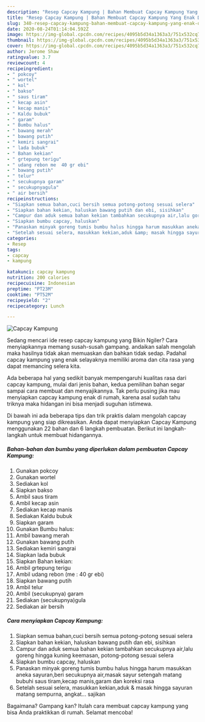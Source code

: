 ```yaml
---
description: "Resep Capcay Kampung | Bahan Membuat Capcay Kampung Yang Enak Dan Lezat"
title: "Resep Capcay Kampung | Bahan Membuat Capcay Kampung Yang Enak Dan Lezat"
slug: 340-resep-capcay-kampung-bahan-membuat-capcay-kampung-yang-enak-dan-lezat
date: 2020-08-24T01:14:04.592Z
image: https://img-global.cpcdn.com/recipes/4095b5d34a1363a3/751x532cq70/capcay-kampung-foto-resep-utama.jpg
thumbnail: https://img-global.cpcdn.com/recipes/4095b5d34a1363a3/751x532cq70/capcay-kampung-foto-resep-utama.jpg
cover: https://img-global.cpcdn.com/recipes/4095b5d34a1363a3/751x532cq70/capcay-kampung-foto-resep-utama.jpg
author: Jerome Shaw
ratingvalue: 3.7
reviewcount: 4
recipeingredient:
- " pokcoy"
- " wortel"
- " kol"
- " bakso"
- " saus tiram"
- " kecap asin"
- " kecap manis"
- " Kaldu bubuk"
- " garam"
- " Bumbu halus"
- " bawang merah"
- " bawang putih"
- " kemiri sangrai"
- " lada bubuk"
- " Bahan kekian"
- " grtepung terigu"
- " udang rebon me  40 gr ebi"
- " bawang putih"
- " telur"
- " secukupnya garam"
- " secukupnyagula"
- " air bersih"
recipeinstructions:
- "Siapkan semua bahan,cuci bersih semua potong-potong sesuai selera"
- "Siapkan bahan kekian, haluskan bawang putih dan ebi, sisihkan"
- "Campur dan aduk semua bahan kekian tambahkan secukupnya air,lalu goreng hingga kuning keemasan, potong-potong sesuai selera"
- "Siapkan bumbu capcay, haluskan"
- "Panaskan minyak goreng tumis bumbu halus hingga harum masukkan aneka sayuran,beri secukupnya air,masak sayur setengah matang bubuhi saus tiram,kecap manis,garam dan koreksi rasa"
- "Setelah sesuai selera, masukkan kekian,aduk &amp; masak hingga sayuran matang sempurna, angkat... sajikan"
categories:
- Resep
tags:
- capcay
- kampung

katakunci: capcay kampung 
nutrition: 200 calories
recipecuisine: Indonesian
preptime: "PT23M"
cooktime: "PT52M"
recipeyield: "2"
recipecategory: Lunch

---
```



![Capcay Kampung](https://img-global.cpcdn.com/recipes/4095b5d34a1363a3/751x532cq70/capcay-kampung-foto-resep-utama.jpg)

Sedang mencari ide resep capcay kampung yang Bikin Ngiler? Cara menyiapkannya memang susah-susah gampang. andaikan salah mengolah maka hasilnya tidak akan memuaskan dan bahkan tidak sedap. Padahal capcay kampung yang enak selayaknya memiliki aroma dan cita rasa yang dapat memancing selera kita.



Ada beberapa hal yang sedikit banyak mempengaruhi kualitas rasa dari capcay kampung, mulai dari jenis bahan, kedua pemilihan bahan segar sampai cara membuat dan menyajikannya. Tak perlu pusing jika mau menyiapkan capcay kampung enak di rumah, karena asal sudah tahu triknya maka hidangan ini bisa menjadi suguhan istimewa.


Di bawah ini ada beberapa tips dan trik praktis dalam mengolah capcay kampung yang siap dikreasikan. Anda dapat menyiapkan Capcay Kampung menggunakan 22 bahan dan 6 langkah pembuatan. Berikut ini langkah-langkah untuk membuat hidangannya.

<!--inarticleads1-->

##### Bahan-bahan dan bumbu yang diperlukan dalam pembuatan Capcay Kampung:

1. Gunakan  pokcoy
1. Gunakan  wortel
1. Sediakan  kol
1. Siapkan  bakso
1. Ambil  saus tiram
1. Ambil  kecap asin
1. Sediakan  kecap manis
1. Sediakan  Kaldu bubuk
1. Siapkan  garam
1. Gunakan  Bumbu halus:
1. Ambil  bawang merah
1. Gunakan  bawang putih
1. Sediakan  kemiri sangrai
1. Siapkan  lada bubuk
1. Siapkan  Bahan kekian:
1. Ambil  grtepung terigu
1. Ambil  udang rebon (me : 40 gr ebi)
1. Siapkan  bawang putih
1. Ambil  telur
1. Ambil  (secukupnya) garam
1. Sediakan  (secukupnya)gula
1. Sediakan  air bersih




<!--inarticleads2-->

##### Cara menyiapkan Capcay Kampung:

1. Siapkan semua bahan,cuci bersih semua potong-potong sesuai selera
1. Siapkan bahan kekian, haluskan bawang putih dan ebi, sisihkan
1. Campur dan aduk semua bahan kekian tambahkan secukupnya air,lalu goreng hingga kuning keemasan, potong-potong sesuai selera
1. Siapkan bumbu capcay, haluskan
1. Panaskan minyak goreng tumis bumbu halus hingga harum masukkan aneka sayuran,beri secukupnya air,masak sayur setengah matang bubuhi saus tiram,kecap manis,garam dan koreksi rasa
1. Setelah sesuai selera, masukkan kekian,aduk &amp; masak hingga sayuran matang sempurna, angkat... sajikan




Bagaimana? Gampang kan? Itulah cara membuat capcay kampung yang bisa Anda praktikkan di rumah. Selamat mencoba!

